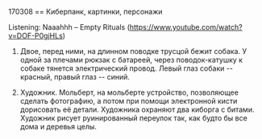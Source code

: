 170308 == Киберпанк, картинки, персонажи

Listening: Naaahhh – Empty Rituals  (https://www.youtube.com/watch?v=DOF-P0gjHLs)

1. Двое, перед ними, на длинном поводке трусцой бежит собака. У одной за плечами рюкзак 
с батареей, через поводок-катушку к собаке тянется электрический провод. Левый глаз собаки 
-- красный, правый глаз -- синий.

2. Художник. Мольберт, на мольберте устройство, позволяющее сделать фотографию, а потом 
при помощи электронной кисти дорисовать её детали. Художника охраняют два киборга с битами. 
Художник рисует руинированный переулок так, как будто бы все дома и деревья целы.
